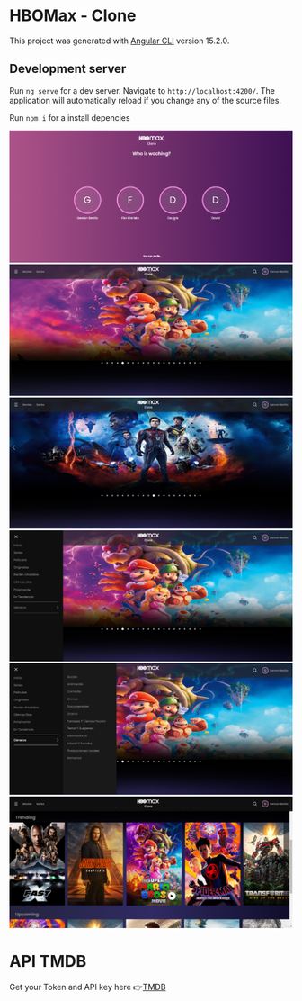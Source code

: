 # HBOMax - Clone

This project was generated with [Angular CLI](https://github.com/angular/angular-cli) version 15.2.0.

## Development server

Run `ng serve` for a dev server. Navigate to `http://localhost:4200/`. The application will automatically reload if you change any of the source files.

Run `npm i` for a install depencies

![profiles](./src/assets/readme/select-profile.png)
![home](./src/assets/readme/home.png)
![home2](./src/assets/readme/home2.png)
![sidebar](./src/assets/readme/sidebar.png)
![subsidebar](./src/assets/readme/subsidebar.png)
![sections](./src/assets/readme/sections.png)

# API TMDB
Get your Token and API key here 👉[TMDB](https://developer.themoviedb.org/) 
